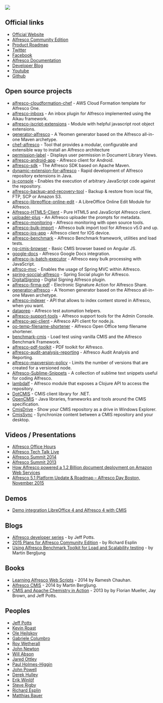 ![](http://icons.iconarchive.com/icons/rade8/minium-2/256/Folder-Developer-icon.png)

## Official links

- [Official Website](https://www.alfresco.com)
- [Alfresco Community Edition](https://www.alfresco.com/community)
- [Product Roadmap](https://wiki.alfresco.com/wiki/Product_Roadmap)
- [Twitter](https://twitter.com/Alfresco)
- [Facebook](https://www.facebook.com/alfrescosoftware)
- [Alfresco Documentation](http://docs.alfresco.com)
- [Developer Blog](https://www.alfresco.com/blogs/developer/)
- [Youtube](http://www.youtube.com/alfresco101)
- [Github](https://github.com/Alfresco)

## Open source projects

- [alfresco-cloudformation-chef](https://github.com/Alfresco/alfresco-cloudformation-chef) - AWS Cloud Formation template for Alfresco One.
- [alfresco-inboxs](https://github.com/softwareloop/alfresco-inboxes) - An inbox plugin for Alfresco implemented using the Aikau framework.
- [alfresco-jscript-extensions](https://github.com/jgoldhammer/alfresco-jscript-extensions) -  Module with helpful javascript root object extensions.
- [generator-alfresco](https://github.com/binduwavell/generator-alfresco) - A Yeomen generator based on the Alfresco all-in-one Maven archetype.
- [chef-alfresco](https://github.com/Alfresco/chef-alfresco) - Tool that provides a modular, configurable and extensible way to install an Alfresco architecture
- [permission-label](https://github.com/loftuxab/permission-label) - Displays user permission in Document Library Views.
- [alfresco-android-app](https://github.com/Alfresco/alfresco-android-app) - Alfresco client for Android.
- [alfresco-sdk](https://github.com/Alfresco/alfresco-sdk) - The Alfresco SDK based on Apache Maven.
- [dynamic-extension-for-alfresco](https://github.com/laurentvdl/dynamic-extension-for-alfresco) - Rapid development of Alfresco repository extensions in Java.
- [js-console](https://github.com/shar-extras/js-console) - Enables the execution of arbitrary JavaScript code against the repository.
- [alfresco-backup-and-recovery-tool](https://github.com/toniblyx/alfresco-backup-and-recovery-tool) - Backup & restore from local file, FTP, SCP or Amazon S3.
- [alfresco-libreoffice-online-edit](https://github.com/Redpill-Linpro/alfresco-libreoffice-online-edit) - A LibreOffice Online Edit Module for Alfresco.
- [Alfresco-HTML5-Client](https://github.com/agea/Alfresco-HTML5-Client) - Pure HTML5 and JavaScript Alfresco client.
- [uploader-plus](https://github.com/softwareloop/uploader-plus) - An Alfresco uploader the prompts for metadata.
- [alfresco-monitoring](https://github.com/miguel-rodriguez/alfresco-monitoring) - Alfresco monitoring with open source tools.
- [alfresco-bulk-import](https://github.com/pmonks/alfresco-bulk-import) - Alfresco bulk import tool for Alfresco v5.0 and up.
- [alfresco-ios-app](https://github.com/Alfresco/alfresco-ios-app) - Alfresco client for IOS device.
- [alfresco-benchmark](https://github.com/AlfrescoBenchmark/alfresco-benchmark) - Alfresco Benchmark framework, utilities and load tests.
- [ng-cmis-browser](https://github.com/alfrescian/ng-cmis-browser) - Basic CMIS browser based on Angular JS.
- [google-docs](https://github.com/Alfresco/google-docs) - Alfresco Google Docs integration.
- [alfresco-js-batch-executor](https://github.com/ciber/alfresco-js-batch-executer) - Alfresco easy bulk processing with JavaScript.
- [alfrsco-mvc](https://github.com/dgradecak/alfresco-mvc) -  Enables the usage of Spring MVC within Alfresco.
- [spring-soccial-alfresco](https://github.com/Alfresco/spring-social-alfresco) - Spring Social plugin for Alfresco.
- [DigitalSigning](https://github.com/rouxemmanuel/DigitalSigning) - Digital Signing Alfresco plugin.
- [alfresco-firma-pdf](https://github.com/keensoft/alfresco-firma-pdf) - Electronic Signature Action for Alfresco Share.
- [generator-alfresco](https://github.com/binduwavell/generator-alfresco) - A Yeomen generator based on the Alfresco all-in-one Maven archetype.
- [alfresco-indexer](https://github.com/maoo/alfresco-indexer) - API that allows to index content stored in Alfresco, when you want.
- [dataprep](https://github.com/AlfrescoTestAutomation/dataprep) - Alfresco test automation helpers.
- [alfresco-support-tools](https://github.com/Alfresco/alfresco-support-tools) - Alfresco support tools for the Admin Console.
- [alfresco-api-client](https://github.com/yoursystem/alfresco-api-client) - Alfresco API client for node.js.
- [oo-temp-filename-shortener](https://github.com/keensoft/oo-temp-filename-shortener) - Alfresco Open Office temp filename shortener.
- [benchmark-cmis](https://github.com/AlfrescoBenchmark/benchmark-cmis) - Load test using vanilla CMIS and the Alfresco Benchmark Framework.
- [alfresco-pdf-toolkit](https://github.com/ntmcminn/alfresco-pdf-toolkit) - PDF toolkit for Alfresco.
- [alfresco-audit-analysis-reporting](https://github.com/fcorti/alfresco-audit-analysis-reporting) - Alfresco Audit Analysis and Reporting.
- [alfresco-maxversion-policy](https://github.com/jottley/alfresco-maxversion-policy) -  Limits the number of versions that are created for a versioned node.
- [Alfresco-Sublime-Snippets](https://github.com/odtorres/Alfresco-Sublime-Snippets) - A collection of sublime text snippets useful for coding Alfresco.
- [lambdalf](https://github.com/lambdalf/lambdalf) - Alfresco module that exposes a Clojure API to access the repository.
- [DotCMIS](https://chemistry.apache.org/dotnet/dotcmis.html) - CMIS client library for .NET.
- [OpenCMIS](https://chemistry.apache.org/java/opencmis.html) - Java libraries, frameworks and tools around the CMIS specification.
- [CmisDrive](https://github.com/aegif/CmisDrive) - Show your CMIS repository as a drive in Windows Explorer.
- [CmisSync](https://github.com/aegif/CmisSync) - Synchronize content between a CMIS repository and your desktop.

## Videos / Presentations

- [Alfresco Office Hours](https://www.youtube.com/playlist?list=PLyJdWuUHM3iiSXz6ijJVFQKRhbbnl_YPI)
- [Alfresco Tech Talk Live](https://www.youtube.com/playlist?list=PLyJdWuUHM3ihfB2LNHTHn7iv61FLrLVCg)
- [Alfresco Summit 2014](https://www.youtube.com/playlist?list=PLyJdWuUHM3ihL9R0REqhl5WdWybVpiY9Z)
- [Alfresco Summit 2013](https://www.youtube.com/playlist?list=PLyJdWuUHM3iioApgzui1P78lbUidnp_Zm)
- [How Alfresco powered a 1.2 Billion document deployment on Amazon Web Services](https://www.alfresco.com/blogs/how-alfresco-powered-a-1-2-billion-document-deployment-on-amazon-web-services/)
- [Alfresco 5.1 Platform Update & Roadmap – Alfresco Day Boston, November 2015](https://www.alfresco.com/blogs/developer/2015/11/09/alfresco-5-1-platform-update-roadmap-alfresco-day-boston-november-2015/)

## Demos

- [Demo integration LibreOffice 4 and Alfresco 4 with CMIS](https://www.youtube.com/watch?v=nrz58q3PpqE)

## Blogs

- [Alfresco developer series](http://ecmarchitect.com/alfresco-developer-series) - by Jeff Potts.
- [2015 Plans for Alfresco Community Edition](http://richard.esplins.org/siwi/2015/06/26/2015-plans-alfresco-community-edition/) - by Richard Esplin
- [Using Alfresco Benchmark Toolkit for Load and Scalability testing](https://docs.google.com/document/d/1YgBlEyUpjiayppAxhdrPTB0v8P3y9ylxCNPYdhA0vtg/pub) - by Martin Bergljung

## Books

- [Learning Alfresco Web Scripts](http://www.packtpub.com/web-development/learning-alfresco-web-scripts) - 2014 by Ramesh Chauhan.
- [Alfresco CMIS](http://www.packtpub.com/web-development/alfresco-cmis) - 2014 by Martin Bergljung.
- [CMIS and Apache Chemistry in Action](http://www.manning.com/mueller) - 2013 by by Florian Mueller, Jay Brown, and Jeff Potts.

## Peoples

- [Jeff Potts](https://twitter.com/jeffpotts01)
- [Kevin Roast](https://twitter.com/kevinroast)
- [Ole Hejlskov](https://twitter.com/olehejlskov)
- [Gabriele Columbro](https://twitter.com/mindthegabz)
- [Roy Wetherall](https://twitter.com/rwetherall)
- [John Newton](https://twitter.com/johnnewton)
- [Will Abson](https://twitter.com/wabson)
- [Jared Ottley](https://twitter.com/jottley)
- [Paul Holmes-Higgin](https://twitter.com/paulrhh)
- [John Powell](https://twitter.com/gcornwell)
- [Derek Hulley](https://twitter.com/derekhulley)
- [Erik Winlöf](https://twitter.com/erikwinlof)
- [Steve Rigby](https://twitter.com/steverigby)
- [Richard Esplin](https://twitter.com/esplinr)
- [Matthias Bauer](https://twitter.com/_MBauer_)
